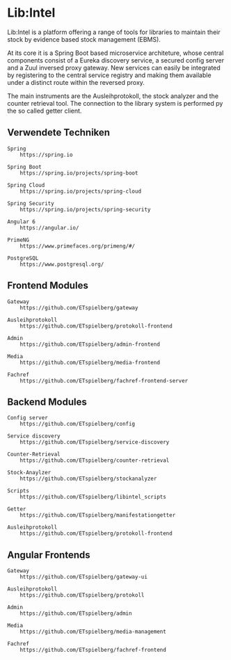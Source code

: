 # Lib:Intel

Lib:Intel is a platform offering a range of tools for libraries to maintain their stock by evidence based stock management (EBMS).

At its core it is a Spring Boot based microservice architeture, whose central components consist of a Eureka discovery service, a secured config server and a Zuul inversed proxy gateway.
New services can easily be integrated by registering to the central service registry and making them available under a distinct route within the reversed proxy.

The main instruments are the Ausleihprotokoll, the stock analyzer and the counter retrieval tool.
The connection to the library system is performed py the so called getter client.

## Verwendete Techniken

```eval_rst
Spring
    https://spring.io

Spring Boot
    https://spring.io/projects/spring-boot
    
Spring Cloud
    https://spring.io/projects/spring-cloud
    
Spring Security
    https://spring.io/projects/spring-security

Angular 6
    https://angular.io/

PrimeNG
    https://www.primefaces.org/primeng/#/

PostgreSQL
    https://www.postgresql.org/
```

## Frontend Modules
```eval_rst
Gateway
    https://github.com/ETspielberg/gateway

Ausleihprotokoll
    https://github.com/ETspielberg/protokoll-frontend

Admin
    https://github.com/ETspielberg/admin-frontend

Media
    https://github.com/ETspielberg/media-frontend

Fachref
    https://github.com/ETspielberg/fachref-frontend-server
```

## Backend Modules
```eval_rst
Config server
    https://github.com/ETspielberg/config

Service discovery
    https://github.com/ETspielberg/service-discovery

Counter-Retrieval
    https://github.com/ETspielberg/counter-retrieval

Stock-Anaylzer
    https://github.com/ETspielberg/stockanalyzer

Scripts
    https://github.com/ETspielberg/libintel_scripts

Getter
    https://github.com/ETspielberg/manifestationgetter

Ausleihprotokoll
    https://github.com/ETspielberg/protokoll-frontend
```





## Angular Frontends
```eval_rst
Gateway
    https://github.com/ETspielberg/gateway-ui

Ausleihprotokoll
    https://github.com/ETspielberg/protokoll

Admin
    https://github.com/ETspielberg/admin

Media
    https://github.com/ETspielberg/media-management

Fachref
    https://github.com/ETspielberg/fachref-frontend

```





